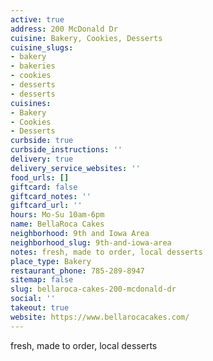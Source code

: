```yaml
---
active: true
address: 200 McDonald Dr
cuisine: Bakery, Cookies, Desserts
cuisine_slugs:
- bakery
- bakeries
- cookies
- desserts
- desserts
cuisines:
- Bakery
- Cookies
- Desserts
curbside: true
curbside_instructions: ''
delivery: true
delivery_service_websites: ''
food_urls: []
giftcard: false
giftcard_notes: ''
giftcard_url: ''
hours: Mo-Su 10am-6pm
name: BellaRoca Cakes
neighborhood: 9th and Iowa Area
neighborhood_slug: 9th-and-iowa-area
notes: fresh, made to order, local desserts
place_type: Bakery
restaurant_phone: 785-289-8947
sitemap: false
slug: bellaroca-cakes-200-mcdonald-dr
social: ''
takeout: true
website: https://www.bellarocacakes.com/
---
```


fresh, made to order, local desserts